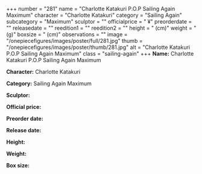 +++
number = "281"
name = "Charlotte Katakuri P.O.P Sailing Again Maximum"
character = "Charlotte Katakuri"
category = "Sailing Again"
subcategory = "Maximum"
sculptor = ""
officialprice = " ¥"
preorderdate = ""
releasedate = ""
reedition1 = ""
reedition2 = ""
height = " (cm)"
weight = " (g)"
boxsize = " (cm)"
observations = ""
image = "/onepiecefigures/images/poster/full/281.jpg"
thumb = "/onepiecefigures/images/poster/thumb/281.jpg"
alt = "Charlotte Katakuri P.O.P Sailing Again Maximum"
class = "sailing-again"
+++
**Name:** Charlotte Katakuri P.O.P Sailing Again Maximum

**Character:** Charlotte Katakuri

**Category:** Sailing Again  Maximum 

**Sculptor:** 

**Official price:** 

**Preorder date:** 

**Release date:** 

**Height:** 

**Weight:** 

**Box size:** 
